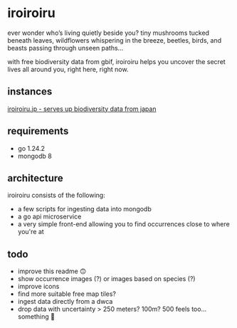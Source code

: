 # iroiroiru

ever wonder who’s living quietly beside you?
tiny mushrooms tucked beneath leaves,
wildflowers whispering in the breeze,
beetles, birds, and beasts passing through unseen paths...

with free biodiversity data from gbif,
iroiroiru helps you uncover the secret lives all around you,
right here, right now.

## instances

[iroiroiru.jp - serves up biodiversity data from japan](https://iroiroiru.jp/)

## requirements

* go 1.24.2
* mongodb 8

## architecture

iroiroiru consists of the following:

* a few scripts for ingesting data into mongodb
* a go api microservice
* a very simple front-end allowing you to find occurrences close to where you're at

## todo

* improve this readme 🙃
* show occurrence images (?) or images based on species (?)
* improve icons
* find more suitable free map tiles?
* ingest data directly from a dwca
* drop data with uncertainty > 250 meters? 100m? 500 feels too... something 🤔
